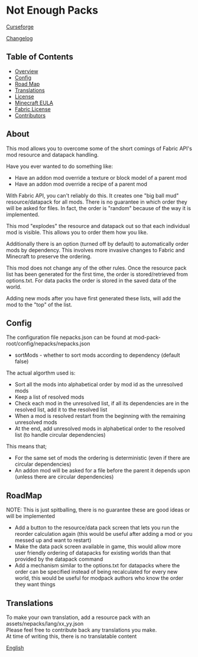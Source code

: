 # Not Enough Packs
[Curseforge](https://www.curseforge.com/minecraft/mc-mods/nepacks)

[Changelog](CHANGELOG.md)

## Table of Contents
* [Overview](#about)
* [Config](#config)
* [Road Map](#roadmap)
* [Translations](#translations)
* [License](LICENSE)
* [Minecraft EULA](https://www.minecraft.net/en-us/eula/)
* [Fabric License](https://github.com/FabricMC/fabric-loader/blob/master/LICENSE)
* [Contributors](CONTRIBUTORS)

## About

This mod allows you to overcome some of the short comings of Fabric API's mod resource and datapack handling.

Have you ever wanted to do something like:
* Have an addon mod override a texture or block model of a parent mod
* Have an addon mod override a recipe of a parent mod

With Fabric API, you can't reliably do this. It creates one "big ball mud" resource/datapack for all mods.
There is no guarantee in which order they will be asked for files. 
In fact, the order is "random" because of the way it is implemented.

This mod "explodes" the resource and datapack out so that each individual mod is visible.
This allows you to order them how you like.

Additionally there is an option (turned off by default) to automatically order mods by dependency.
This involves more invasive changes to Fabric and Minecraft to preserve the ordering.

This mod does not change any of the other rules.
Once the resource pack list has been generated for the first time, the order is stored/retrieved from options.txt.
For data packs the order is stored in the saved data of the world.

Adding new mods after you have first generated these lists, will add the mod to the "top" of the list.

## Config
The configuration file nepacks.json can be found at mod-pack-root/config/nepacks/nepacks.json

* sortMods - whether to sort mods according to dependency (default false)

The actual algorthm used is:
* Sort all the mods into alphabetical order by mod id as the unresolved mods
* Keep a list of resolved mods
* Check each mod in the unresolved list, if all its dependencies are in the resolved list, add it to the resolved list
* When a mod is resolved restart from the beginning with the remaining unresolved mods
* At the end, add unresolved mods in alphabetical order to the resolved list (to handle circular dependencies)

This means that;
* For the same set of mods the ordering is deterministic (even if there are circular dependencies)
* An addon mod will be asked for a file before the parent it depends upon (unless there are circular dependencies)

## RoadMap

NOTE: This is just spitballing, there is no guarantee these are good ideas or will be implemented

* Add a button to the resource/data pack screen that lets you run the reorder calculation again (this would be useful after adding a mod or you messed up and want to restart)
* Make the data pack screen available in game, this would allow more user friendly ordering of datapacks for existing worlds than that provided by the datapack command
* Add a mechanism similar to the options.txt for datapacks where the order can be specified instead of being recalculated for every new world, this would be useful for modpack authors who know the order they want things

## Translations
To make your own translation, add a resource pack with an assets/nepacks/lang/xx_yy.json
<br>Please feel free to contribute back any translations you make.
<br>At time of writing this, there is no translatable content

[English](src/main/resources/assets/nepacks/lang/en_us.json)